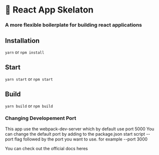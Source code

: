 
 #  :rocket: React App Skelaton <br />

### A more flexible boilerplate for building react applications

## Installation <br />

`yarn`
or
`npm install`

## Start <br />

`yarn start`
or
`npm start`

## Build <br />

`yarn build`
or
`npm build`

### Changing Developement Port <br />

This app use the webpack-dev-server which by default use port 5000
You can change the default port by adding to the package.json start script --port flag followed by the port you want to use. for example --port 3000

You can check out the official docs heres
